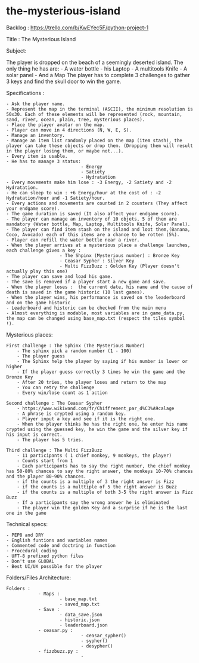 # the-mysterious-island

Backlog : https://trello.com/b/KwEYec5F/python-project-1

Title : The Mysterious Island

Subject:

The player is dropped on the beach of a seemingly deserted island.
The only thing he has are:
    - A water bottle
    - his Laptop
    - A multitools Knife
    - A solar panel
    - And a Map
The player has to complete 3 challenges to gather 3 keys and find the skull door to win the game.


Specifications : 

    - Ask the player name.
    - Represent the map in the terminal (ASCII), the minimum resolution is 50x30. Each of these elements will be represented (rock, mountain, sand, river, ocean, plain, tree, mysterious places).
    - Place the player avatar on the map.
    - Player can move in 4 directions (N, W, E, S).
    - Manage an inventory.
    - Manage an item list randomly placed on the map (item stash), the player can take these objects or drop them. (Dropping them will result in the player losing them, or maybe not...).
    - Every item is usable.
    - He has to manage 3 status:
                                - Energy
                                - Satiety
                                - Hydratation
    - Every movements make him lose : -3 Energy, -2 Satiety and -2 Hydratation.
    - He can sleep to win : +6 Energy/hour at the cost of : -2 Hydratation/hour and -1 Satiety/hour.
    - Every actions and movements are counted in 2 counters (They affect your endgame score).
    - The game duration is saved (It also affect your endgame score).
    - The player can manage an inventory of 10 objets, 5 of them are mandatory (Water bottle, Map, Laptop, Multitools Knife, Solar Panel).
    - The player can find item stash on the island and loot them,(Banana, Coco, Avocado) each of this items are a chance to be rotten (5%).
    - Player can refill the water bottle near a river.
    - When the player arrives at a mysterious place a challenge launches, each challenge gives a key :
                        - The Shpinx (Mysterious number) : Bronze Key
                        - Ceasar Sypher : Silver Key
                        - Multi FizzBuzz : Golden Key (Player doesn't actually play this one)
    - The player can save and load his game.
    - The save is removed if a player start a new game and save.
    - When the player loses :  the current date, his name and the cause of death is saved in the game historic (10 last games).
    - When the player wins, his performance is saved on the leaderboard and on the game historic
    - Leaderboard and historic can be checked from the main menu
    - Almost everything is modable, most variables are in game_data.py, the map can be changed using base_map.txt (respect the tiles symbol !).

Mysterious places:

    First challenge : The Sphinx (The Mysterious Number)
        - The sphinx pick a random number (1 - 100)
        - The player guess
        - The Sphinx help the player by saying if his number is lower or higher
        - If the player guess correctly 3 times he win the game and the Bronze Key
        - After 20 tries, the player loses and return to the map
        - You can retry the challenge
        - Every win/lose count as 1 action

    Second challenge : The Ceasar Sypher
        - https://www.wikiwand.com/fr/Chiffrement_par_d%C3%A9calage
        - A phrase is crypted using a random key.
        - Player input a key and see if it is the right one.
        - When the player thinks he has the right one, he enter his name crypted using the guessed key, he win the game and the silver key if his input is correct.
        - The player has 5 tries.
    
    Third challenge : The Multi FizzBuzz
        - 11 participants ( 1 chief monkey, 9 monkeys, the player)
        - Counts start from 1
        - Each participants has to say the right number, the chief monkey has 50-80% chances to say the right answer, the monkeys 10-70% chances and the player 80-90% chances.
        - if the counts is a multiple of 3 the right answer is Fizz
        - if the counts is a multtiple of 5 the right answer is Buzz
        - if the counts is a multiple of both 3-5 the right answer is Fizz Buzz
        - If a participants say the wrong answer he is eliminated
        - The player win the golden Key and a surprise if he is the last one in the game


Technical specs:

    - PEP8 and DRY
    - English funtions and variables names
    - Commented code and doctring in function
    - Procedural coding
    - UFT-8 prefixed python files
    - Don't use GLOBAL
    - Best UI/UX possible for the player


Folders/Files Architecture:

    Folders : 
                - Maps :
                        - base_map.txt
                        - saved_map.txt
                - Save :
                        - data_save.json
                        - historic.json
                        - leaderboard.json
                - ceasar.py :
                                - ceasar_sypher()
                                - sypher()
                                - desypher()
                - fizzbuzz.py :
                                -